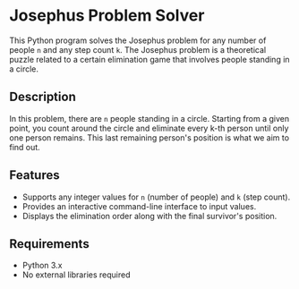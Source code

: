  # Josephus Problem Solver

This Python program solves the Josephus problem for any number of people `n` and any step count `k`. The Josephus problem is a theoretical puzzle related to a certain elimination game that involves people standing in a circle.

## Description

In this problem, there are `n` people standing in a circle. Starting from a given point, you count around the circle and eliminate every k-th person until only one person remains. This last remaining person's position is what we aim to find out.

## Features

- Supports any integer values for `n` (number of people) and `k` (step count).
- Provides an interactive command-line interface to input values.
- Displays the elimination order along with the final survivor's position.

## Requirements

- Python 3.x
- No external libraries required
